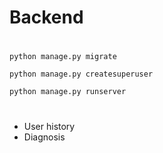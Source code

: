 # Backend

#
`python manage.py migrate`

`python manage.py createsuperuser`

`python manage.py runserver`


# 
* User history
* Diagnosis